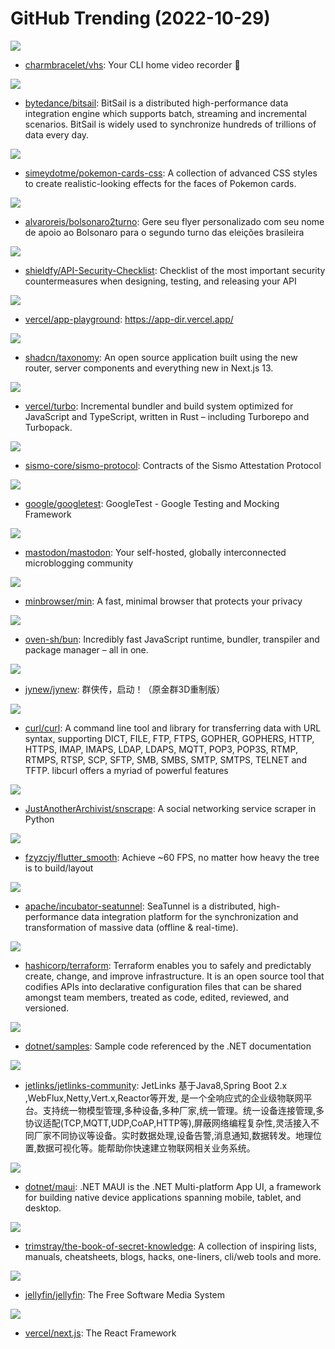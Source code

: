 # GitHub Trending (2022-10-29)

![](https://img.shields.io/badge/Go-New%201-green?style=flat-square&logo=appveyor)
- [charmbracelet/vhs](https://github.com/charmbracelet/vhs): Your CLI home video recorder 📼

![](https://img.shields.io/badge/Java-New%2075-green?style=flat-square&logo=appveyor)
- [bytedance/bitsail](https://github.com/bytedance/bitsail): BitSail is a distributed high-performance data integration engine which supports batch, streaming and incremental scenarios. BitSail is widely used to synchronize hundreds of trillions of data every day.

![](https://img.shields.io/badge/Svelte-New%20449-green?style=flat-square&logo=appveyor)
- [simeydotme/pokemon-cards-css](https://github.com/simeydotme/pokemon-cards-css): A collection of advanced CSS styles to create realistic-looking effects for the faces of Pokemon cards.

![](https://img.shields.io/badge/JavaScript-New%2044-green?style=flat-square&logo=appveyor)
- [alvaroreis/bolsonaro2turno](https://github.com/alvaroreis/bolsonaro2turno): Gere seu flyer personalizado com seu nome de apoio ao Bolsonaro para o segundo turno das eleições brasileira

![](https://img.shields.io/badge/none-New%2087-green?style=flat-square&logo=appveyor)
- [shieldfy/API-Security-Checklist](https://github.com/shieldfy/API-Security-Checklist): Checklist of the most important security countermeasures when designing, testing, and releasing your API

![](https://img.shields.io/badge/TypeScript-New%2030-green?style=flat-square&logo=appveyor)
- [vercel/app-playground](https://github.com/vercel/app-playground): https://app-dir.vercel.app/

![](https://img.shields.io/badge/TypeScript-New%20160-green?style=flat-square&logo=appveyor)
- [shadcn/taxonomy](https://github.com/shadcn/taxonomy): An open source application built using the new router, server components and everything new in Next.js 13.

![](https://img.shields.io/badge/Rust-New%20775-green?style=flat-square&logo=appveyor)
- [vercel/turbo](https://github.com/vercel/turbo): Incremental bundler and build system optimized for JavaScript and TypeScript, written in Rust – including Turborepo and Turbopack.

![](https://img.shields.io/badge/TypeScript-New%20213-green?style=flat-square&logo=appveyor)
- [sismo-core/sismo-protocol](https://github.com/sismo-core/sismo-protocol): Contracts of the Sismo Attestation Protocol

![](https://img.shields.io/badge/C%2B%2B-New%2037-green?style=flat-square&logo=appveyor)
- [google/googletest](https://github.com/google/googletest): GoogleTest - Google Testing and Mocking Framework

![](https://img.shields.io/badge/Ruby-New%2085-green?style=flat-square&logo=appveyor)
- [mastodon/mastodon](https://github.com/mastodon/mastodon): Your self-hosted, globally interconnected microblogging community

![](https://img.shields.io/badge/JavaScript-New%2058-green?style=flat-square&logo=appveyor)
- [minbrowser/min](https://github.com/minbrowser/min): A fast, minimal browser that protects your privacy

![](https://img.shields.io/badge/Zig-New%2031-green?style=flat-square&logo=appveyor)
- [oven-sh/bun](https://github.com/oven-sh/bun): Incredibly fast JavaScript runtime, bundler, transpiler and package manager – all in one.

![](https://img.shields.io/badge/C%23-New%209-green?style=flat-square&logo=appveyor)
- [jynew/jynew](https://github.com/jynew/jynew): 群侠传，启动！（原金群3D重制版）

![](https://img.shields.io/badge/C-New%2020-green?style=flat-square&logo=appveyor)
- [curl/curl](https://github.com/curl/curl): A command line tool and library for transferring data with URL syntax, supporting DICT, FILE, FTP, FTPS, GOPHER, GOPHERS, HTTP, HTTPS, IMAP, IMAPS, LDAP, LDAPS, MQTT, POP3, POP3S, RTMP, RTMPS, RTSP, SCP, SFTP, SMB, SMBS, SMTP, SMTPS, TELNET and TFTP. libcurl offers a myriad of powerful features

![](https://img.shields.io/badge/Python-New%2041-green?style=flat-square&logo=appveyor)
- [JustAnotherArchivist/snscrape](https://github.com/JustAnotherArchivist/snscrape): A social networking service scraper in Python

![](https://img.shields.io/badge/Dart-New%2024-green?style=flat-square&logo=appveyor)
- [fzyzcjy/flutter_smooth](https://github.com/fzyzcjy/flutter_smooth): Achieve ~60 FPS, no matter how heavy the tree is to build/layout

![](https://img.shields.io/badge/Java-New%204-green?style=flat-square&logo=appveyor)
- [apache/incubator-seatunnel](https://github.com/apache/incubator-seatunnel): SeaTunnel is a distributed, high-performance data integration platform for the synchronization and transformation of massive data (offline & real-time).

![](https://img.shields.io/badge/Go-New%2035-green?style=flat-square&logo=appveyor)
- [hashicorp/terraform](https://github.com/hashicorp/terraform): Terraform enables you to safely and predictably create, change, and improve infrastructure. It is an open source tool that codifies APIs into declarative configuration files that can be shared amongst team members, treated as code, edited, reviewed, and versioned.

![](https://img.shields.io/badge/C%23-New%201-green?style=flat-square&logo=appveyor)
- [dotnet/samples](https://github.com/dotnet/samples): Sample code referenced by the .NET documentation

![](https://img.shields.io/badge/Java-New%2058-green?style=flat-square&logo=appveyor)
- [jetlinks/jetlinks-community](https://github.com/jetlinks/jetlinks-community): JetLinks 基于Java8,Spring Boot 2.x ,WebFlux,Netty,Vert.x,Reactor等开发, 是一个全响应式的企业级物联网平台。支持统一物模型管理,多种设备,多种厂家,统一管理。统一设备连接管理,多协议适配(TCP,MQTT,UDP,CoAP,HTTP等),屏蔽网络编程复杂性,灵活接入不同厂家不同协议等设备。实时数据处理,设备告警,消息通知,数据转发。地理位置,数据可视化等。能帮助你快速建立物联网相关业务系统。

![](https://img.shields.io/badge/C%23-New%209-green?style=flat-square&logo=appveyor)
- [dotnet/maui](https://github.com/dotnet/maui): .NET MAUI is the .NET Multi-platform App UI, a framework for building native device applications spanning mobile, tablet, and desktop.

![](https://img.shields.io/badge/none-New%20196-green?style=flat-square&logo=appveyor)
- [trimstray/the-book-of-secret-knowledge](https://github.com/trimstray/the-book-of-secret-knowledge): A collection of inspiring lists, manuals, cheatsheets, blogs, hacks, one-liners, cli/web tools and more.

![](https://img.shields.io/badge/C%23-New%2063-green?style=flat-square&logo=appveyor)
- [jellyfin/jellyfin](https://github.com/jellyfin/jellyfin): The Free Software Media System

![](https://img.shields.io/badge/JavaScript-New%20178-green?style=flat-square&logo=appveyor)
- [vercel/next.js](https://github.com/vercel/next.js): The React Framework

